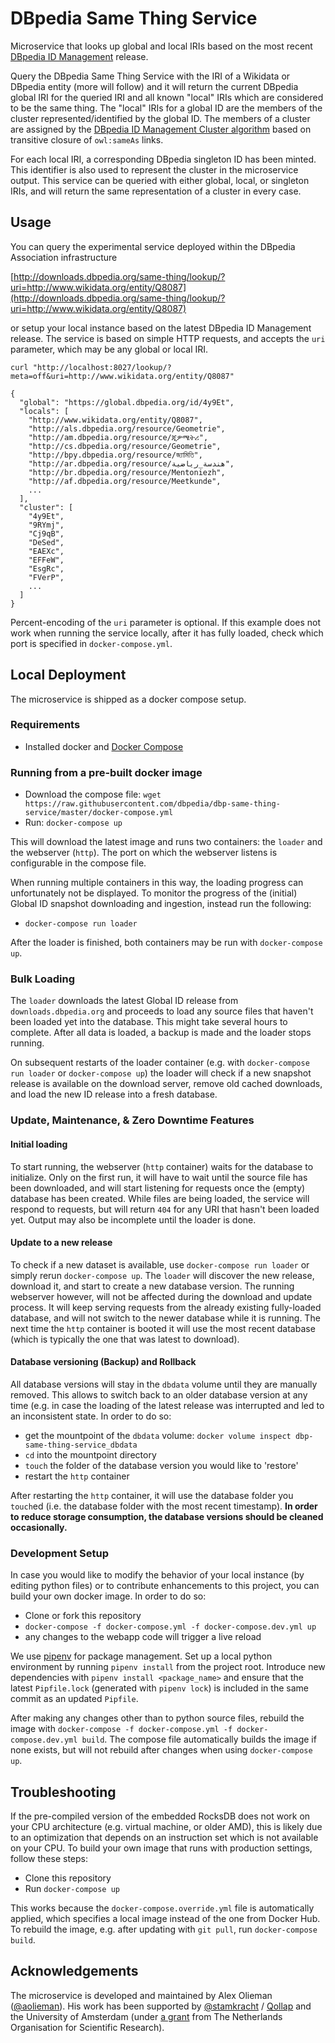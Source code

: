 # DBpedia Same Thing Service
Microservice that looks up global and local IRIs based on the most recent [DBpedia ID Management](http://dev.dbpedia.org/ID%20and%20Clustering) release.

Query the DBpedia Same Thing Service with the IRI of a Wikidata or DBpedia entity (more will follow) and it will return the current DBpedia global IRI for the queried IRI and all known "local" IRIs which are considered to be the same thing. The "local" IRIs for a global ID are the members of the cluster represented/identified by the global ID. The members of a cluster are assigned by the [DBpedia ID Management Cluster algorithm](http://dev.dbpedia.org/ID%20and%20Clustering) based on transitive closure of `owl:sameAs` links. 

For each local IRI, a corresponding DBpedia singleton ID has been minted. This identifier is also used to represent the cluster in the microservice output. This service can be queried with either global, local, or singleton IRIs, and will return the same representation of a cluster in every case.

## Usage 
You can query the experimental service deployed within the DBpedia Association infrastructure

[http://downloads.dbpedia.org/same-thing/lookup/?uri=http://www.wikidata.org/entity/Q8087](http://downloads.dbpedia.org/same-thing/lookup/?uri=http://www.wikidata.org/entity/Q8087) 
 
 or setup your local instance based on the latest DBpedia ID Management release. The service is based on simple HTTP requests, and accepts the `uri` parameter, which may be any global or local IRI.

`curl "http://localhost:8027/lookup/?meta=off&uri=http://www.wikidata.org/entity/Q8087"`
```
{
  "global": "https://global.dbpedia.org/id/4y9Et",
  "locals": [
    "http://www.wikidata.org/entity/Q8087",
    "http://als.dbpedia.org/resource/Geometrie",
    "http://am.dbpedia.org/resource/ጂዎሜትሪ",
    "http://cs.dbpedia.org/resource/Geometrie",
    "http://bpy.dbpedia.org/resource/জ্যামিতি",
    "http://ar.dbpedia.org/resource/هندسة_رياضية",
    "http://br.dbpedia.org/resource/Mentoniezh",
    "http://af.dbpedia.org/resource/Meetkunde",
    ...
  ],
  "cluster": [
    "4y9Et",
    "9RYmj",
    "Cj9qB",
    "DeSed",
    "EAEXc",
    "EFFeW",
    "EsgRc",
    "FVerP",
    ...
  ]
}
```
Percent-encoding of the `uri` parameter is optional. If this example does not work when running the service locally, after it has fully loaded, check which port is specified in `docker-compose.yml`.

## Local Deployment
The microservice is shipped as a docker compose setup.

### Requirements
- Installed docker and [Docker Compose](https://docs.docker.com/compose/install/)

### Running from a pre-built docker image
- Download the compose file: `wget https://raw.githubusercontent.com/dbpedia/dbp-same-thing-service/master/docker-compose.yml`
- Run: `docker-compose up`

This will download the latest image and runs two containers: the `loader` and the webserver (`http`). The port on which the webserver listens is configurable in the compose file.

When running multiple containers in this way, the loading progress can unfortunately not be displayed. To monitor the progress of the (initial) Global ID snapshot downloading and ingestion, instead run the following:
- `docker-compose run loader`

After the loader is finished, both containers may be run with `docker-compose up`.

### Bulk Loading
The `loader` downloads the latest Global ID release from `downloads.dbpedia.org` and proceeds to load any source files that haven't been loaded yet into the database. This might take several hours to complete. After all data is loaded, a backup is made and the loader stops running. 

On subsequent restarts of the loader container (e.g. with `docker-compose run loader` or `docker-compose up`) the loader will check if a new snapshot release is available on the download server, remove old cached downloads, and load the new ID release into a fresh database. 

### Update, Maintenance, & Zero Downtime Features

#### Initial loading
To start running, the webserver  (`http` container) waits for the database to initialize. Only on the first run, it will have to wait until the source file has been downloaded, and will start listening for requests once the (empty) database has been created. While files are being loaded, the service will respond to requests, but will return `404` for any URI that hasn't been loaded yet. Output may also be incomplete until the loader is done.

#### Update to a new release
To check if a new dataset is available, use `docker-compose run loader` or simply rerun `docker-compose up`. The  `loader` will discover the new release, download it, and start to create a new database version. The running webserver however, will not be affected during the download and update process. It will keep serving requests from the already existing fully-loaded database, and will not switch to the newer database while it is running. The next time the `http` container is booted it will use the most recent database (which is typically the one that was latest to download).

#### Database versioning (Backup) and Rollback
All database versions will stay in the `dbdata` volume until they are manually removed. 
This allows to switch back to an older database version at any time (e.g. in case the loading of the latest release was interrupted and led to an inconsistent state.
In order to do so:
- get the mountpoint of the `dbdata` volume: `docker volume inspect dbp-same-thing-service_dbdata`
- `cd` into the mountpoint directory 
- `touch` the folder of the database version you would like to 'restore'
- restart the `http` container

After restarting the `http` container, it will use the database folder you `touch`ed (i.e. the database folder with the most recent timestamp).
**In order to reduce storage consumption, the database versions should be cleaned occasionally.**

### Development Setup
In case you would like to modify the behavior of your local instance (by editing python files) or to contribute enhancements to this project, you can build your own docker image. In order to do so:
- Clone or fork this repository
- `docker-compose -f docker-compose.yml -f docker-compose.dev.yml up`
- any changes to the webapp code will trigger a live reload

We use [pipenv](https://docs.pipenv.org/) for package management. Set up a local python environment by running `pipenv install` from the project root. Introduce new dependencies with `pipenv install <package_name>` and ensure that the latest `Pipfile.lock` (generated with `pipenv lock`) is included in the same commit as an updated `Pipfile`.

After making any changes other than to python source files, rebuild the image with `docker-compose -f docker-compose.yml -f docker-compose.dev.yml build`. The compose file automatically builds the image if none exists, but will not rebuild after changes when using `docker-compose up`.

## Troubleshooting 

If the pre-compiled version of the embedded RocksDB does not work on your CPU architecture (e.g. virtual machine, or older AMD), this is likely due to an optimization that depends on an instruction set which is not available on your CPU. To build your own image that runs with production settings, follow these steps:
- Clone this repository
- Run `docker-compose up`

This works because the `docker-compose.override.yml` file is automatically applied, which specifies a local image instead of the one from Docker Hub. To rebuild the image, e.g. after updating with `git pull`, run `docker-compose build`.

## Acknowledgements
The microservice is developed and maintained by Alex Olieman ([@aolieman](https://github.com/aolieman)). His work has been supported by [@stamkracht](https://github.com/stamkracht) / [Qollap](https://www.qollap.com) and the University of Amsterdam (under [a grant](https://www.nwo.nl/en/research-and-results/research-projects/i/67/30567.html) from The Netherlands Organisation for Scientific Research).
